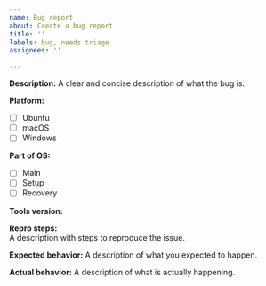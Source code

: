 ```yaml
---
name: Bug report
about: Create a bug report
title: ''
labels: bug, needs triage
assignees: ''

---
```



<!--- Before opening up a new bug report, please make sure to check for similar existing issues -->

**Description:**
A clear and concise description of what the bug is.

**Platform:**
- [ ] Ubuntu
- [ ] macOS
- [ ] Windows

**Part of OS:**
- [ ] Main
- [ ] Setup
- [ ] Recovery

**Tools version:**
<!--- Please list all of the affected IntelOS versions (`1.0.1`, etc.)-->

**Repro steps:**  
A description with steps to reproduce the issue.

**Expected behavior:**
A description of what you expected to happen.

**Actual behavior:**
A description of what is actually happening.